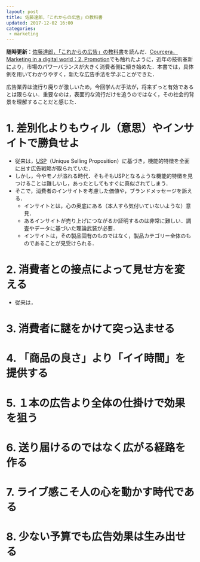 ```yaml
---
layout: post
title: 佐藤達郎，「これからの広告」の教科書
updated: 2017-12-02 16:00
categories:
 - marketing
---
```


**随時更新**：[佐藤達郎，「これからの広告」の教科書](http://amzn.asia/5fzKuNu)を読んだ．[Courcera，Marketing in a digital world：2. Promotion](https://haltaro.github.io/2017/11/25/digital-marketing-2)でも触れたように，近年の技術革新により，市場のパワーバランスが大きく消費者側に傾き始めた．本書では，具体例を用いてわかりやすく，新たな広告手法を学ぶことができた．

広告業界は流行り廃りが激しいため，今回学んだ手法が，将来ずっと有効であるとは限らない．重要なのは，表面的な流行だけを追うのではなく，その社会的背景を理解することだと感じた．

# 1. 差別化よりもウィル（意思）やインサイトで勝負せよ

* 従来は，[USP](https://en.wikipedia.org/wiki/Unique_selling_proposition)（Unique Selling Proposition）に基づき，機能的特徴を全面に出す広告戦略が取られていた．
* しかし，今やモノが溢れる時代．そもそもUSPとなるような機能的特徴を見つけることは難しいし，あったとしてもすぐに真似されてしまう．
* そこで，消費者のインサイトを考慮した価値や，ブランドメッセージを訴える．
  * インサイトとは，心の奥底にある（本人すら気付いていないような）意見．
  * あるインサイトが売り上げにつながるか証明するのは非常に難しい．調査やデータに基づいた理論武装が必要．
  * インサイトは，その製品固有のものではなく，製品カテゴリー全体のものであることが見受けられる．

# 2. 消費者との接点によって見せ方を変える

* 従来は，

# 3. 消費者に謎をかけて突っ込ませる

# 4. 「商品の良さ」より「イイ時間」を提供する

# 5. １本の広告より全体の仕掛けで効果を狙う

# 6. 送り届けるのではなく広がる経路を作る

# 7. ライブ感こそ人の心を動かす時代である

# 8. 少ない予算でも広告効果は生み出せる




